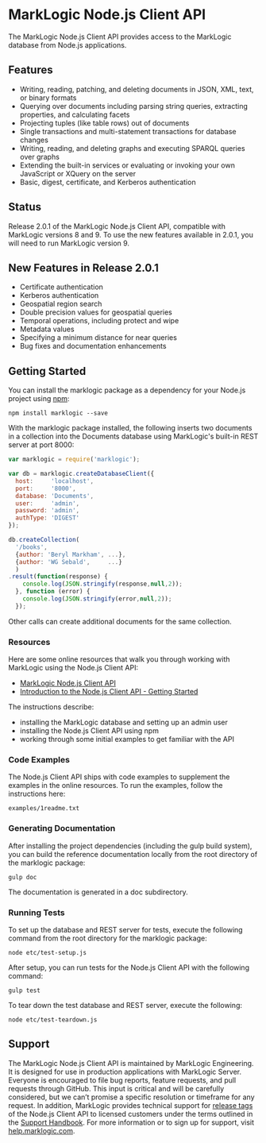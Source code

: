 # MarkLogic Node.js Client API

The MarkLogic Node.js Client API provides access to the MarkLogic database
from Node.js applications.

## Features

*  Writing, reading, patching, and deleting documents in JSON, XML, text, or binary formats
*  Querying over documents including parsing string queries, extracting properties, and calculating facets
*  Projecting tuples (like table rows) out of documents
*  Single transactions and multi-statement transactions for database changes
*  Writing, reading, and deleting graphs and executing SPARQL queries over graphs
*  Extending the built-in services or evaluating or invoking your own JavaScript or XQuery on the server
*  Basic, digest, certificate, and Kerberos authentication

## Status

Release 2.0.1 of the MarkLogic Node.js Client API, compatible with MarkLogic
versions 8 and 9. To use the new features available in 2.0.1, you will need to
run MarkLogic version 9.

## New Features in Release 2.0.1

- Certificate authentication
- Kerberos authentication
- Geospatial region search
- Double precision values for geospatial queries
- Temporal operations, including protect and wipe
- Metadata values
- Specifying a minimum distance for near queries
- Bug fixes and documentation enhancements

## Getting Started

You can install the marklogic package as a dependency for your Node.js project
using [npm](https://www.npmjs.com/package/marklogic):

```
npm install marklogic --save
```

With the marklogic package installed, the following inserts two documents in a
collection into the Documents database using MarkLogic's built-in REST server
at port 8000:

```javascript
var marklogic = require('marklogic');

var db = marklogic.createDatabaseClient({
  host:     'localhost',
  port:     '8000',
  database: 'Documents',
  user:     'admin',
  password: 'admin',
  authType: 'DIGEST'
});

db.createCollection(
  '/books',
  {author: 'Beryl Markham', ...},
  {author: 'WG Sebald',     ...}
  )
.result(function(response) {
    console.log(JSON.stringify(response,null,2));
  }, function (error) {
    console.log(JSON.stringify(error,null,2));
  });
```

Other calls can create additional documents for the same collection.

### Resources

Here are some online resources that walk you through working with MarkLogic
using the Node.js Client API:

* [MarkLogic Node.js Client API](http://developer.marklogic.com/features/node-client-api)
* [Introduction to the Node.js Client API - Getting Started](http://docs.marklogic.com/guide/node-dev/intro#id_68052)

The instructions describe:

* installing the MarkLogic database and setting up an admin user
* installing the Node.js Client API using npm
* working through some initial examples to get familiar with the API

### Code Examples

The Node.js Client API ships with code examples to supplement the examples
in the online resources. To run the examples, follow the instructions here:

    examples/1readme.txt

### Generating Documentation

After installing the project dependencies (including the gulp build system),
you can build the reference documentation locally from the root directory of the
marklogic package:

    gulp doc

The documentation is generated in a doc subdirectory.

### Running Tests

To set up the database and REST server for tests, execute the following
command from the root directory for the marklogic package:

    node etc/test-setup.js

After setup, you can run tests for the Node.js Client API with the following
command:

    gulp test

To tear down the test database and REST server, execute the following:

    node etc/test-teardown.js

## Support

The MarkLogic Node.js Client API is maintained by MarkLogic Engineering.
It is designed for use in production applications with MarkLogic Server.
Everyone is encouraged to file bug reports, feature requests, and pull
requests through GitHub. This input is critical and will be carefully
considered, but we can’t promise a specific resolution or timeframe for
any request. In addition, MarkLogic provides technical support
for [release tags](https://github.com/marklogic/node-client-api/releases)
of the Node.js Client API to licensed customers under the terms outlined
in the [Support Handbook](http://www.marklogic.com/files/Mark_Logic_Support_Handbook.pdf).
For more information or to sign up for support,
visit [help.marklogic.com](http://help.marklogic.com).
